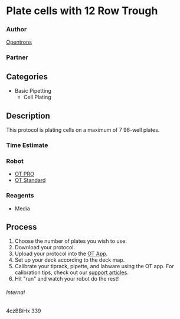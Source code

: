 # Plate cells with 12 Row Trough

### Author
[Opentrons](https://opentrons.com/)

### Partner

## Categories
* Basic Pipetting
	* Cell Plating

## Description
This protocol is plating cells on a maximum of 7 96-well plates.

### Time Estimate

### Robot
* [OT PRO](https://opentrons.com/ot-one-pro)
* [OT Standard](https://opentrons.com/ot-one-standard)

### Reagents
* Media

## Process
1. Choose the number of plates you wish to use.
2. Download your protocol.
3. Upload your protocol into the [OT App](http://opentrons.com/ot-app).
4. Set up your deck according to the deck map.
5. Calibrate your tiprack, pipette, and labware using the OT app. For calibration tips, check out our [support articles](https://support.opentrons.com/getting-started/software-setup/calibrating-the-pipettes).
6. Hit "run" and watch your robot do the rest!


###### Internal
4czBBiHx
339
